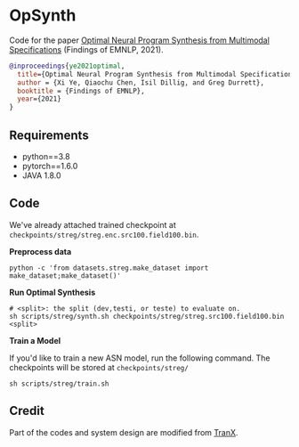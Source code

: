 # OpSynth


Code for the paper [Optimal Neural Program Synthesis from Multimodal Specifications](https://arxiv.org/abs/2010.01678) (Findings of EMNLP, 2021).

```bibtex
@inproceedings{ye2021optimal,
  title={Optimal Neural Program Synthesis from Multimodal Specifications},
  author = {Xi Ye, Qiaochu Chen, Isil Dillig, and Greg Durrett},
  booktitle = {Findings of EMNLP},
  year={2021}
}

```


## Requirements
* python==3.8
* pytorch==1.6.0
* JAVA 1.8.0

## Code
We've already attached trained checkpoint at `checkpoints/streg/streg.enc.src100.field100.bin`.

**Preprocess data**

```
python -c 'from datasets.streg.make_dataset import make_dataset;make_dataset()'
```

**Run Optimal Synthesis**

```
# <split>: the split (dev,testi, or teste) to evaluate on.
sh scripts/streg/synth.sh checkpoints/streg/streg.src100.field100.bin <split>
```

**Train a Model**

If you'd like to train a new ASN model, run the following command. The checkpoints will be stored at `checkpoints/streg/`
```
sh scripts/streg/train.sh
```


## Credit
Part of the codes and system design are modified from [TranX](https://github.com/pcyin/tranX).